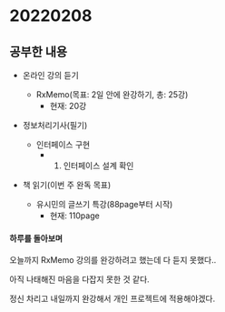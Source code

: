 # 20220208

## 공부한 내용
+ 온라인 강의 듣기  
  - RxMemo(목표: 2일 안에 완강하기, 총: 25강)
    * 현재: 20강
    
+ 정보처리기사(필기)
    * 인터페이스 구현
      + 1. 인터페이스 설계 확인

+ 책 읽기(이번 주 완독 목표)
  - 유시민의 글쓰기 특강(88page부터 시작)
    * 현재: 110page

#### 하루를 돌아보며
오늘까지 RxMemo 강의를 완강하려고 했는데 다 듣지 못했다..

아직 나태해진 마음을 다잡지 못한 것 같다.

정신 차리고 내일까지 완강해서 개인 프로젝트에 적용해야겠다.
